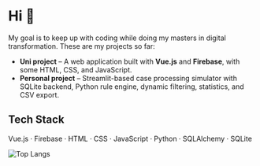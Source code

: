 
# Hi 👋

My goal is to keep up with coding while doing my masters in digital transformation. These are my projects so far:

-  **Uni project** – A web application built with **Vue.js** and **Firebase**, with some HTML, CSS, and JavaScript. 
-  **Personal project** – Streamlit-based case processing simulator with SQLite backend, Python rule engine, dynamic filtering, statistics, and CSV export.

## Tech Stack

Vue.js · Firebase · HTML · CSS · JavaScript · Python · SQLAlchemy · SQLite

![Top Langs](https://github-readme-stats.vercel.app/api/top-langs/?username=Marisolos&layout=compact&theme=dark)

